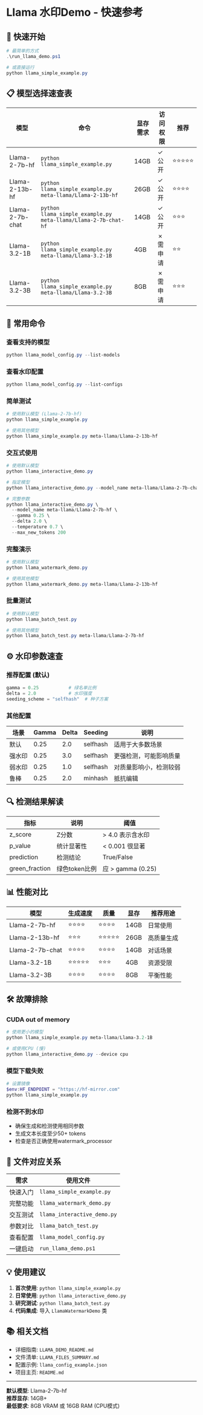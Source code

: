 # Llama 水印Demo - 快速参考

## 🚀 快速开始

```powershell
# 最简单的方式
.\run_llama_demo.ps1

# 或直接运行
python llama_simple_example.py
```

## 📋 模型选择速查表

| 模型 | 命令 | 显存需求 | 访问权限 | 推荐 |
|------|------|----------|----------|------|
| Llama-2-7b-hf | `python llama_simple_example.py` | 14GB | ✓ 公开 | ⭐⭐⭐⭐⭐ |
| Llama-2-13b-hf | `python llama_simple_example.py meta-llama/Llama-2-13b-hf` | 26GB | ✓ 公开 | ⭐⭐⭐⭐ |
| Llama-2-7b-chat | `python llama_simple_example.py meta-llama/Llama-2-7b-chat-hf` | 14GB | ✓ 公开 | ⭐⭐⭐ |
| Llama-3.2-1B | `python llama_simple_example.py meta-llama/Llama-3.2-1B` | 4GB | ✗ 需申请 | ⭐⭐ |
| Llama-3.2-3B | `python llama_simple_example.py meta-llama/Llama-3.2-3B` | 8GB | ✗ 需申请 | ⭐⭐⭐ |

## 🎯 常用命令

### 查看支持的模型
```powershell
python llama_model_config.py --list-models
```

### 查看水印配置
```powershell
python llama_model_config.py --list-configs
```

### 简单测试
```powershell
# 使用默认模型 (Llama-2-7b-hf)
python llama_simple_example.py

# 使用其他模型
python llama_simple_example.py meta-llama/Llama-2-13b-hf
```

### 交互式使用
```powershell
# 使用默认模型
python llama_interactive_demo.py

# 指定模型
python llama_interactive_demo.py --model_name meta-llama/Llama-2-7b-chat-hf

# 完整参数
python llama_interactive_demo.py \
  --model_name meta-llama/Llama-2-7b-hf \
  --gamma 0.25 \
  --delta 2.0 \
  --temperature 0.7 \
  --max_new_tokens 200
```

### 完整演示
```powershell
# 使用默认模型
python llama_watermark_demo.py

# 使用其他模型
python llama_watermark_demo.py meta-llama/Llama-2-13b-hf
```

### 批量测试
```powershell
# 使用默认模型
python llama_batch_test.py

# 使用其他模型
python llama_batch_test.py meta-llama/Llama-2-7b-hf
```

## ⚙️ 水印参数速查

### 推荐配置 (默认)
```python
gamma = 0.25           # 绿名单比例
delta = 2.0            # 水印强度
seeding_scheme = "selfhash"  # 种子方案
```

### 其他配置

| 场景 | Gamma | Delta | Seeding | 说明 |
|------|-------|-------|---------|------|
| 默认 | 0.25 | 2.0 | selfhash | 适用于大多数场景 |
| 强水印 | 0.25 | 3.0 | selfhash | 更强检测，可能影响质量 |
| 弱水印 | 0.25 | 1.0 | selfhash | 对质量影响小，检测较弱 |
| 鲁棒 | 0.25 | 2.0 | minhash | 抵抗编辑 |

## 🔍 检测结果解读

| 指标 | 说明 | 阈值 |
|------|------|------|
| z_score | Z分数 | > 4.0 表示含水印 |
| p_value | 统计显著性 | < 0.001 很显著 |
| prediction | 检测结论 | True/False |
| green_fraction | 绿色token比例 | 应 > gamma (0.25) |

## 📊 性能对比

| 模型 | 生成速度 | 质量 | 显存 | 推荐用途 |
|------|----------|------|------|----------|
| Llama-2-7b-hf | ⭐⭐⭐⭐ | ⭐⭐⭐⭐ | 14GB | 日常使用 |
| Llama-2-13b-hf | ⭐⭐⭐ | ⭐⭐⭐⭐⭐ | 26GB | 高质量生成 |
| Llama-2-7b-chat | ⭐⭐⭐⭐ | ⭐⭐⭐⭐ | 14GB | 对话场景 |
| Llama-3.2-1B | ⭐⭐⭐⭐⭐ | ⭐⭐⭐ | 4GB | 资源受限 |
| Llama-3.2-3B | ⭐⭐⭐⭐ | ⭐⭐⭐⭐ | 8GB | 平衡性能 |

## 🛠️ 故障排除

### CUDA out of memory
```powershell
# 使用更小的模型
python llama_simple_example.py meta-llama/Llama-3.2-1B

# 或使用CPU (慢)
python llama_interactive_demo.py --device cpu
```

### 模型下载失败
```powershell
# 设置镜像
$env:HF_ENDPOINT = "https://hf-mirror.com"
python llama_simple_example.py
```

### 检测不到水印
- 确保生成和检测使用相同参数
- 生成文本长度至少50+ tokens
- 检查是否正确使用watermark_processor

## 📁 文件对应关系

| 需求 | 使用文件 |
|------|----------|
| 快速入门 | `llama_simple_example.py` |
| 完整功能 | `llama_watermark_demo.py` |
| 交互测试 | `llama_interactive_demo.py` |
| 参数对比 | `llama_batch_test.py` |
| 查看配置 | `llama_model_config.py` |
| 一键启动 | `run_llama_demo.ps1` |

## 💡 使用建议

1. **首次使用**: `python llama_simple_example.py`
2. **日常使用**: `python llama_interactive_demo.py`
3. **研究测试**: `python llama_batch_test.py`
4. **代码集成**: 导入 `LlamaWatermarkDemo` 类

## 📚 相关文档

- 详细指南: `LLAMA_DEMO_README.md`
- 文件清单: `LLAMA_FILES_SUMMARY.md`
- 配置示例: `llama_config_example.json`
- 项目主页: `README.md`

---

**默认模型**: Llama-2-7b-hf  
**推荐显存**: 14GB+  
**最低要求**: 8GB VRAM 或 16GB RAM (CPU模式)
